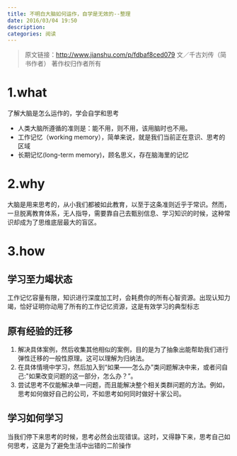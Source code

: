 ```yaml
---
title: 不明白大脑如何运作，自学是无效的--整理
date: 2016/03/04 19:50
description:
categories: 阅读
---
```


> 原文链接：http://www.jianshu.com/p/fdbaf8ced079
> 文／千古刘传（简书作者）
> 著作权归作者所有

# 1.what

了解大脑是怎么运作的，学会自学和思考

- 人类大脑所遵循的准则是：能不用，则不用，该用脑时也不用。
- 工作记忆（working memory），简单来说，就是我们当前正在意识、思考的区域
- 长期记忆(long-term memory)，顾名思义，存在脑海里的记忆

# 2.why

大脑是用来思考的，从小我们都被如此教育，以至于这条准则近乎于常识。然而，一旦脱离教育体系，无人指导，需要靠自己去甄别信息、学习知识的时候，这种常识却成为了思维底层最大的盲区。

# 3.how

## 学习至力竭状态

工作记忆容量有限，知识进行深度加工时，会耗费你的所有心智资源。出现认知力竭，恰好证明你动用了所有的工作记忆资源，这是有效学习的典型标志

## 原有经验的迁移

 1. 解决具体案例，然后收集其他相似的案例，目的是为了抽象出能帮助我们进行弹性迁移的一般性原理。这可以理解为归纳法。
 2. 在具体情境中学习，然后加入到“如果——怎么办”类问题解决中来，或者问自己:"如果改变问题的这一部分，怎么办？”。
 3. 尝试思考不仅能解决单一问题，而且能解决整个相关类群问题的方法。例如，思考如何做好自己的公司，不如思考如何同时做好十家公司。

## 学习如何学习

当我们停下来思考的时候，思考必然会出现错误。这时，又得静下来，思考自己如何思考，这是为了避免生活中出错的二阶操作
